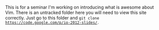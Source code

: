 This is for a seminar I'm working on introducing what is awesome about Vim. There is an untracked folder here you will need to view this site correctly. Just go to this folder and <code>git clone https://code.google.com/p/io-2012-slides/<code>. 
